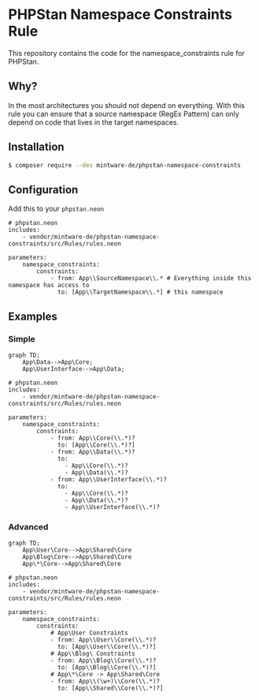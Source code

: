 # PHPStan Namespace Constraints Rule

This repository contains the code for the namespace_constraints rule for PHPStan.

## Why?
In the most architectures you should not depend on everything.
With this rule you can ensure that a source namespace (RegEx Pattern) can only depend on code that lives in the target
namespaces.

## Installation
```bash
$ composer require --dev mintware-de/phpstan-namespace-constraints
```

## Configuration

Add this to your `phpstan.neon`

```neon
# phpstan.neon
includes:
    - vendor/mintware-de/phpstan-namespace-constraints/src/Rules/rules.neon

parameters:
    namespace_constraints:
        constraints:
            - from: App\\SourceNamespace\\.* # Everything inside this namespace has access to
              to: [App\\TargetNamespace\\.*] # this namespace
```

## Examples

### Simple

```mermaid
graph TD;
    App\Data-->App\Core;
    App\UserInterface-->App\Data;
```

```neon
# phpstan.neon
includes:
    - vendor/mintware-de/phpstan-namespace-constraints/src/Rules/rules.neon

parameters:
    namespace_constraints:
        constraints:
            - from: App\\Core(\\.*)?
              to: [App\\Core(\\.*)?]
            - from: App\\Data(\\.*)?
              to: 
                - App\\Core(\\.*)?
                - App\\Data(\\.*)?
            - from: App\\UserInterface(\\.*)?
              to: 
                - App\\Core(\\.*)?
                - App\\Data(\\.*)?
                - App\\UserInterface(\\.*)?
```

### Advanced

```mermaid
graph TD;
    App\User\Core-->App\Shared\Core
    App\Blog\Core-->App\Shared\Core
    App\*\Core-->App\Shared\Core
```


```neon
# phpstan.neon
includes:
    - vendor/mintware-de/phpstan-namespace-constraints/src/Rules/rules.neon

parameters:
    namespace_constraints:
        constraints:
            # App\User Constraints
            - from: App\\User\\Core(\\.*)?
              to: [App\\User\\Core(\\.*)?]
            # App\\Blog\ Constraints
            - from: App\\Blog\\Core(\\.*)?
              to: [App\\Blog\\Core(\\.*)?]
            # App\*\Core -> App\Shared\Core
            - from: App\\(\w+)\\Core(\\.*)?
              to: [App\\Shared\\Core(\\.*)?]
```
